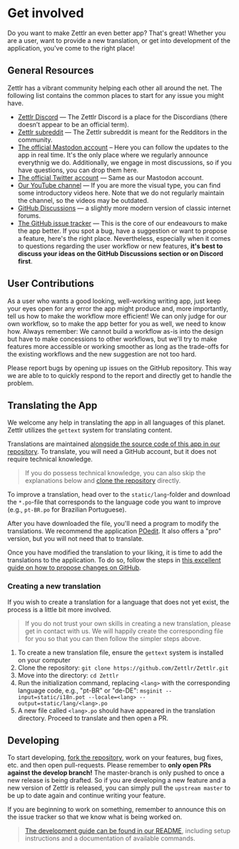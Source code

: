 # Get involved

Do you want to make Zettlr an even better app? That's great! Whether you are a user, want to provide a new translation, or get into development of the application, you've come to the right place!

## General Resources

Zettlr has a vibrant community helping each other all around the net. The following list contains the common places to start for any issue you might have.

* [Zettlr Discord](https://discord.com/invite/PcfS3DM9Xj) — The Zettlr Discord is a place for the Discordians (there doesn’t appear to be an official term).
* [Zettlr subreddit](https://www.reddit.com/r/Zettlr) — The Zettlr subreddit is meant for the Redditors in the community.
* [The official Mastodon account](https://fosstodon.org/@zettlr) – Here you can follow the updates to the app in real time. It's the only place where we regularly announce everythnig we do. Additionally, we engage in most discussions, so if you have questions, you can drop them here.
* [The official Twitter account](https://www.twitter.com/Zettlr) — Same as our Mastodon account.
* [Our YouTube channel](https://www.youtube.com/c/Zettlr) — If you are more the visual type, you can find some introductory videos here. Note that we do not regularly maintain the channel, so the videos may be outdated.
* [GitHub Discussions](https://github.com/Zettlr/Zettlr/discussions) — a slightly more modern version of classic internet forums.
* [The GitHub issue tracker](https://github.com/Zettlr/Zettlr/issues) — This is the core of our endeavours to make the app better. If you spot a bug, have a suggestion or want to propose a feature, here's the right place. Nevertheless, especially when it comes to questions regarding the user workflow or new features, **it's best to discuss your ideas on the GitHub Discussions section or on Discord first**.

## User Contributions

As a user who wants a good looking, well-working writing app, just keep your eyes open for any error the app might produce and, more importantly, tell us how to make the workflow more efficient! We can only judge for our own workflow, so to make the app better for you as well, we need to know how. Always remember: We cannot build a workflow as-is into the design but have to make concessions to other workflows, but we'll try to make features more accessible or working smoother as long as the trade-offs for the existing workflows and the new suggestion are not too hard.

Please report bugs by opening up issues on the GitHub repository. This way we are able to to quickly respond to the report and directly get to handle the problem.

## Translating the App

We welcome any help in translating the app in all languages of this planet. Zettlr utilizes the `gettext` system for translating content.

Translations are maintained [alongside the source code of this app in our repository](https://github.com/Zettlr/Zettlr/tree/develop/static/lang). To translate, you will need a GitHub account, but it does not require technical knowledge.

> If you do possess technical knowledge, you can also skip the explanations below and [clone the repository](https://github.com/Zettlr/Zettlr) directly.

To improve a translation, head over to the `static/lang`-folder and download the `*.po`-file that corresponds to the language code you want to improve (e.g., `pt-BR.po` for Brazilian Portuguese).

After you have downloaded the file, you'll need a program to modify the translations. We recommend the application [POedit](https://poedit.net/). It also offers a "pro" version, but you will not need that to translate.

Once you have modified the translation to your liking, it is time to add the translations to the application. To do so, follow the steps in [this excellent guide on how to propose changes on GitHub](https://docs.github.com/en/repositories/working-with-files/managing-files/editing-files#editing-files-in-another-users-repository).

### Creating a new translation

If you wish to create a translation for a language that does not yet exist, the process is a little bit more involved.

> If you do not trust your own skills in creating a new translation, please get in contact with us. We will happily create the corresponding file for you so that you can then follow the simpler steps above.

1. To create a new translation file, ensure the `gettext` system is installed on your computer
2. Clone the repository: `git clone https://github.com/Zettlr/Zettlr.git`
3. Move into the directory: `cd Zettlr`
4. Run the initialization command, replacing `<lang>` with the corresponding language code, e.g., "pt-BR" or "de-DE": `msginit --input=static/i18n.pot --locale=<lang> --output=static/lang/<lang>.po`
5. A new file called `<lang>.po` should have appeared in the translation directory. Proceed to translate and then open a PR.

## Developing

To start developing, [fork the repository](https://github.com/Zettlr/Zettlr), work on your features, bug fixes, etc. and then open pull-requests. Please remember to **only open PRs against the develop branch!** The master-branch is only pushed to once a new release is being drafted. So if you are developing a new feature and a new version of Zettlr is released, you can simply pull the `upstream master` to be up to date again and continue writing your feature.

If you are beginning to work on something, remember to announce this on the issue tracker so that we know what is being worked on.

> [The development guide can be found in our README](https://github.com/Zettlr/Zettlr#contributing-code), including setup instructions and a documentation of available commands.
